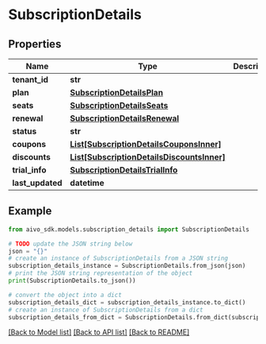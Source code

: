 # SubscriptionDetails


## Properties

Name | Type | Description | Notes
------------ | ------------- | ------------- | -------------
**tenant_id** | **str** |  | 
**plan** | [**SubscriptionDetailsPlan**](SubscriptionDetailsPlan.md) |  | 
**seats** | [**SubscriptionDetailsSeats**](SubscriptionDetailsSeats.md) |  | 
**renewal** | [**SubscriptionDetailsRenewal**](SubscriptionDetailsRenewal.md) |  | 
**status** | **str** |  | 
**coupons** | [**List[SubscriptionDetailsCouponsInner]**](SubscriptionDetailsCouponsInner.md) |  | [optional] 
**discounts** | [**List[SubscriptionDetailsDiscountsInner]**](SubscriptionDetailsDiscountsInner.md) |  | [optional] 
**trial_info** | [**SubscriptionDetailsTrialInfo**](SubscriptionDetailsTrialInfo.md) |  | [optional] 
**last_updated** | **datetime** |  | 

## Example

```python
from aivo_sdk.models.subscription_details import SubscriptionDetails

# TODO update the JSON string below
json = "{}"
# create an instance of SubscriptionDetails from a JSON string
subscription_details_instance = SubscriptionDetails.from_json(json)
# print the JSON string representation of the object
print(SubscriptionDetails.to_json())

# convert the object into a dict
subscription_details_dict = subscription_details_instance.to_dict()
# create an instance of SubscriptionDetails from a dict
subscription_details_from_dict = SubscriptionDetails.from_dict(subscription_details_dict)
```
[[Back to Model list]](../README.md#documentation-for-models) [[Back to API list]](../README.md#documentation-for-api-endpoints) [[Back to README]](../README.md)


